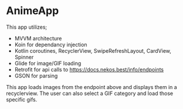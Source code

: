# AnimeApp

This app utilizes; 
- MVVM architecture
- Koin for dependancy injection
- Kotlin coroutines, RecyclerView, SwipeRefreshLayout, CardView, Spinner
- Glide for image/GIF loading
- Retrofit for api calls to https://docs.nekos.best/info/endpoints
- GSON for parsing

This app loads images from the endpoint above and displays them in a recyclerview. The user can also select a GIF category and load those specific gifs.
